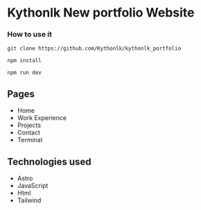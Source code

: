# Kythonlk New portfolio Website


### How to use it 

```
git clone https://github.com/Kythonlk/kythonlk_portfolio
```

```
npm install
```

```
npm run dev
```

## Pages 

- Home
- Work Experience
- Projects
- Contact
- Terminal

## Technologies used

- Astro
- JavaScript
- Html
- Tailwind
